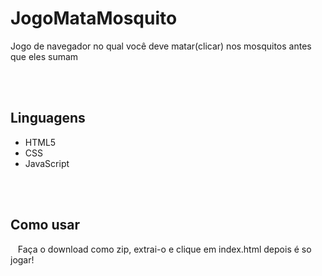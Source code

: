 # JogoMataMosquito

<p>Jogo de navegador no qual você deve matar(clicar) nos mosquitos antes que eles sumam</p>
<br><br>
<h2>Linguagens</h2>
<ul>
<li>HTML5</li>
<li>CSS</li>
<li>JavaScript</li>
</ul>
<br><br>
<h2>Como usar</h2>
<p>&nbsp&nbsp&nbspFaça o download como zip, extrai-o e clique em index.html depois é so jogar!</p>
